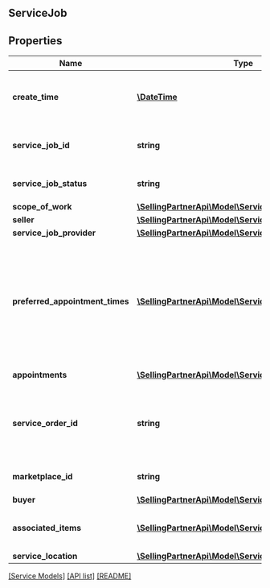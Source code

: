 ## ServiceJob

## Properties

Name | Type | Description | Notes
------------ | ------------- | ------------- | -------------
**create_time** | [**\DateTime**](\DateTime.md) | The date and time of the creation of the job, in ISO 8601 format. | [optional]
**service_job_id** | **string** | Amazon identifier for the service job. | [optional]
**service_job_status** | **string** | The status of the service job. | [optional]
**scope_of_work** | [**\SellingPartnerApi\Model\Service\ScopeOfWork**](ScopeOfWork.md) |  | [optional]
**seller** | [**\SellingPartnerApi\Model\Service\Seller**](Seller.md) |  | [optional]
**service_job_provider** | [**\SellingPartnerApi\Model\Service\ServiceJobProvider**](ServiceJobProvider.md) |  | [optional]
**preferred_appointment_times** | [**\SellingPartnerApi\Model\Service\AppointmentTime[]**](AppointmentTime.md) | A list of appointment windows preferred by the buyer. Included only if the buyer selected appointment windows when creating the order. | [optional]
**appointments** | [**\SellingPartnerApi\Model\Service\Appointment[]**](Appointment.md) | A list of appointments. | [optional]
**service_order_id** | **string** | The Amazon-defined identifier for an order placed by the buyer, in 3-7-7 format. | [optional]
**marketplace_id** | **string** | The marketplace identifier. | [optional]
**buyer** | [**\SellingPartnerApi\Model\Service\Buyer**](Buyer.md) |  | [optional]
**associated_items** | [**\SellingPartnerApi\Model\Service\AssociatedItem[]**](AssociatedItem.md) | A list of items associated with the service job. | [optional]
**service_location** | [**\SellingPartnerApi\Model\Service\ServiceLocation**](ServiceLocation.md) |  | [optional]

[[Service Models]](../) [[API list]](../../Api) [[README]](../../../README.md)
